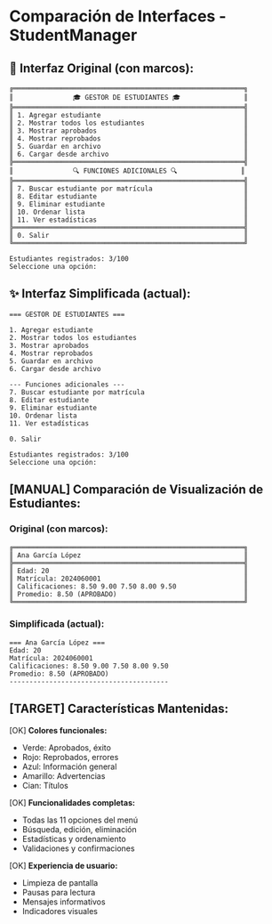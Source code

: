# Comparación de Interfaces - StudentManager

## 🎨 **Interfaz Original (con marcos):**
```
╔══════════════════════════════════════════════════════════╗
║               🎓 GESTOR DE ESTUDIANTES 🎓                ║
╠══════════════════════════════════════════════════════════╣
║ 1. Agregar estudiante                                    ║
║ 2. Mostrar todos los estudiantes                         ║
║ 3. Mostrar aprobados                                     ║
║ 4. Mostrar reprobados                                    ║
║ 5. Guardar en archivo                                    ║
║ 6. Cargar desde archivo                                  ║
╠══════════════════════════════════════════════════════════╣
║               🔍 FUNCIONES ADICIONALES 🔍                ║
╠══════════════════════════════════════════════════════════╣
║ 7. Buscar estudiante por matrícula                       ║
║ 8. Editar estudiante                                     ║
║ 9. Eliminar estudiante                                   ║
║ 10. Ordenar lista                                        ║
║ 11. Ver estadísticas                                     ║
╠══════════════════════════════════════════════════════════╣
║ 0. Salir                                                 ║
╚══════════════════════════════════════════════════════════╝

Estudiantes registrados: 3/100
Seleccione una opción: 
```

## ✨ **Interfaz Simplificada (actual):**
```
=== GESTOR DE ESTUDIANTES ===

1. Agregar estudiante
2. Mostrar todos los estudiantes
3. Mostrar aprobados
4. Mostrar reprobados
5. Guardar en archivo
6. Cargar desde archivo

--- Funciones adicionales ---
7. Buscar estudiante por matrícula
8. Editar estudiante
9. Eliminar estudiante
10. Ordenar lista
11. Ver estadísticas

0. Salir

Estudiantes registrados: 3/100
Seleccione una opción: 
```

## [MANUAL] **Comparación de Visualización de Estudiantes:**

### **Original (con marcos):**
```
╔══════════════════════════════════════════════════════════╗
║ Ana García López                                         ║
╠══════════════════════════════════════════════════════════╣
║ Edad: 20                                                 ║
║ Matrícula: 2024060001                                    ║
║ Calificaciones: 8.50 9.00 7.50 8.00 9.50                 ║
║ Promedio: 8.50 (APROBADO)                                ║
╚══════════════════════════════════════════════════════════╝
```

### **Simplificada (actual):**
```
=== Ana García López ===
Edad: 20
Matrícula: 2024060001
Calificaciones: 8.50 9.00 7.50 8.00 9.50 
Promedio: 8.50 (APROBADO)
----------------------------------------
```

## [TARGET] **Características Mantenidas:**

[OK] **Colores funcionales:**
- Verde: Aprobados, éxito
- Rojo: Reprobados, errores  
- Azul: Información general
- Amarillo: Advertencias
- Cian: Títulos

[OK] **Funcionalidades completas:**
- Todas las 11 opciones del menú
- Búsqueda, edición, eliminación
- Estadísticas y ordenamiento
- Validaciones y confirmaciones

[OK] **Experiencia de usuario:**
- Limpieza de pantalla
- Pausas para lectura
- Mensajes informativos
- Indicadores visuales
